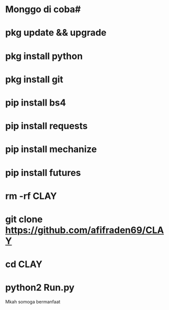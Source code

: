 # Monggo di coba#

# pkg update && upgrade
# pkg install python
# pkg install git
# pip install bs4
# pip install requests
# pip install mechanize
# pip install futures
# rm -rf CLAY
# git clone https://github.com/afifraden69/CLAY
# cd CLAY
# python2  Run.py



Mkah somoga bermanfaat
